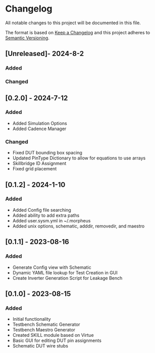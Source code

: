 # Changelog

All notable changes to this project will be documented in this file.

The format is based on
[Keep a Changelog](https://keepachangelog.com/en/1.0.0/)
and this project adheres to
[Semantic Versioning](https://semver.org/spec/v2.0.0.html).


## [Unreleased]- 2024-8-2
### Added
### Changed


## [0.2.0] - 2024-7-12
### Added
- Added Simulation Options
- Added Cadence Manager

### Changed
- Fixed DUT bounding box spacing
- Updated PinType Dictionary to allow for equations to use arrays
- Skillbridge ID Assignment
- Fixed grid placement

## [0.1.2] - 2024-1-10
### Added
- Added Config file searching
- Added ability to add extra paths 
- Added user.sysm.yml in ~/.morpheus
- Added unix options, schematic, adddir, removedir, and maestro

## [0.1.1] - 2023-08-16

### Added

- Generate Config view with Schematic
- Dynamic YAML file lookup for Test Creation in GUI
- Create Inverter Generation Script for Leakage Bench

## [0.1.0] - 2023-08-15

### Added

- Initial functionality
- Testbench Schematic Generator
- Testbench Maestro Generator
- Created SKILL module based on Virtue
- Basic GUI for editing DUT pin assignments
- Schematic DUT wire stubs


